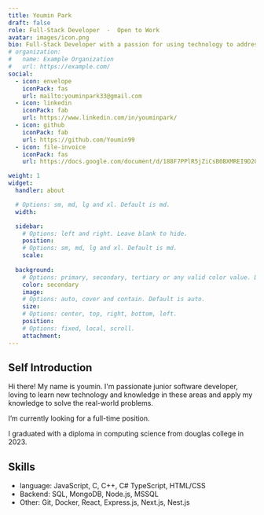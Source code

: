 ```yaml
---
title: Youmin Park
draft: false
role: Full-Stack Developer  ·  Open to Work
avatar: images/icon.png
bio: Full-Stack Developer with a passion for using technology to address real-world issues.
# organization:
#   name: Example Organization
#   url: https://example.com/
social:
  - icon: envelope
    iconPack: fas
    url: mailto:youminpark33@gmail.com
  - icon: linkedin
    iconPack: fab
    url: https://www.linkedin.com/in/youminpark/
  - icon: github
    iconPack: fab
    url: https://github.com/Youmin99
  - icon: file-invoice
    iconPack: fas
    url: https://docs.google.com/document/d/188F7PPlR5jZiCsB0BXMREI9D2Or0FLOPYhr6u2P9cVg/edit?usp=sharing

weight: 1
widget:
  handler: about

  # Options: sm, md, lg and xl. Default is md.
  width:

  sidebar:
    # Options: left and right. Leave blank to hide.
    position:
    # Options: sm, md, lg and xl. Default is md.
    scale:
  
  background:
    # Options: primary, secondary, tertiary or any valid color value. Default is primary.
    color: secondary
    image:
    # Options: auto, cover and contain. Default is auto.
    size:
    # Options: center, top, right, bottom, left.
    position:
    # Options: fixed, local, scroll.
    attachment: 
---
```


## Self Introduction
 Hi there! My name is youmin. I'm passionate junior software developer, loving to learn new technology and knowledge in these areas and apply my knowledge to solve the real-world problems.  
 
 I’m currently looking for a full-time position.

I graduated with a diploma in computing science from douglas college in 2023. 

## Skills  
- language: JavaScript, C, C++, C# TypeScript, HTML/CSS
- Backend: SQL, MongoDB, Node.js, MSSQL
- Other: Git, Docker, React, Express.js, Next.js, Nest.js

